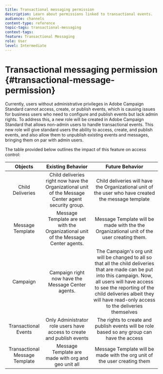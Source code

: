 ```yaml
---
title: Transactional messaging permission
description: Learn about permissions linked to transactional events.
audience: channels
content-type: reference
topic-tags: transactional-messaging
context-tags: 
feature: Transactional Messaging
role: User
level: Intermediate
---
```

# Transactional messaging permission {#transactional-message-permission}

Currently, users without administrative privileges in Adobe Campaign Standard cannot access, create, or publish events, which is causing issues for business users who need to configure and publish events but lack admin rights. To address this, a new role will be created in Adobe Campaign Standard  that allows non-admin users to handle transactional events. This new role will give standard users the ability to access, create, and publish events, and also allow them to unpublish existing events and messages, bringing them on par with admin users.

The table provided below outlines the impact of this feature on access control:

| Objects | Existing Behavior | Future Behavior |
|:-----: | :-----: | :----:|
| Child Deliveries| Child deliveries right now have the Organizational unit of the Message Center agent security group.| Child deliveries will have the Organizational unit of the user who have created the message template|
|Message Template| Message Template are set with the Organizational unit of the Message Center agents. | Message Template will be made with the the Organizational unit of the user creating them.|
|Campaign| Campaign right now have the Message Center agents.| The Campaign's org unit will be changed to all so that all the child deliveries that are made can be put into this campaign. Now, all users will have access to see the reporting of the child deliveries albeit they will have read-only access to the deliveries themselves|
|Transactional Events| Only Administrator role users have access to create and publish events | The rights to create and publish events will be role based so any group can have the access|
|Transactional Message Template| Message Template are made with org and geo unit all | Message Template will be made with the org unit of the user creating them|

